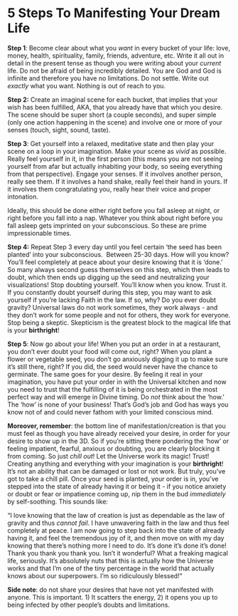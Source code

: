 # 5 Steps To Manifesting Your Dream Life

**Step 1**: Become clear about what you _want_ in every bucket of your life: love, money, health, spirituality, family, friends, adventure, etc. Write it all out in detail in the present tense as though you were writing about your _current_ life. Do not be afraid of being incredibly detailed. You are God and God is infinite and therefore you have no limitations. Do not settle. Write out _exactly_ what you want. Nothing is out of reach to you.

**Step 2:** Create an imaginal scene for each bucket, that implies that your wish has been fulfilled, AKA, that you already have that which you desire. The scene should be super short \(a couple seconds\), and super simple \(only one action happening in the scene\) and involve one or more of your senses \(touch, sight, sound, taste\).

**Step 3**: Get yourself into a relaxed, meditative state and then play your scene on a loop in your imagination. Make your scene as _vivid_ as possible. Really feel yourself in it, in the first person \(this means you are not seeing yourself from afar but actually inhabiting your body, so seeing everything from that perspective\). Engage your senses. If it involves another person, really see them. If it involves a hand shake, really feel their hand in yours. If it involves them congratulating you, really hear their voice and proper intonation.

Ideally, this should be done either right before you fall asleep at night, or right before you fall into a nap. Whatever you think about right before you fall asleep gets imprinted on your subconscious. So these are prime impressionable times.

**Step 4:** Repeat Step 3 every day until you feel certain ‘the seed has been planted’ into your subconscious.  Between 25\-30 days. How will you know? You’ll feel completely at peace about your desire knowing that it is ‘done.’ So many always second guess themselves on this step, which then leads to doubt, which then ends up digging up the seed and neutralizing your visualizations\! Stop doubting yourself. You’ll know when you know. Trust it. If you constantly doubt yourself during this step, you may want to ask yourself if you’re lacking Faith in the law. If so, why? Do you ever doubt gravity? Universal laws do not work sometimes, they work always \- and they don’t work for some people and not for others, they work for everyone. Stop being a skeptic. Skepticism is the greatest block to the magical life that is your **birthright**\!

**Step 5**: Now go about your life\! When you put an order in at a restaurant, you don’t ever doubt your food will come out, right? When you plant a flower or vegetable seed, you don’t go anxiously digging it up to make sure it’s still there, right? If you did, the seed would never have the chance to germinate. The same goes for your desire. By feeling it real in your imagination, you have put your order in with the Universal kitchen and now you need to trust that the fulfilling of it is being orchestrated in the most perfect way and will emerge in Divine timing. Do _not_ think about the ‘how.’ The ‘how’ is none of your business\! That’s God’s job and God has ways you know not of and could never fathom with your limited conscious mind.

**Moreover, remember**: the bottom line of manifestation/creation is that you must feel as though you have already received your desire, in order for your desire to show up in the 3D. So if you’re sitting there pondering the ‘how’ or feeling impatient, fearful, anxious or doubting, you are clearly blocking it from coming. So just _chill out_\! Let the Universe work its magic\! Trust\! Creating anything and everything with your imagination is your **birthright**\! It’s not an ability that can be damaged or lost or not work. But truly, you’ve got to take a chill pill. Once your seed is planted, your order is in, you’ve stepped into the state of already having it or being it \- if you notice anxiety or doubt or fear or impatience coming up, nip them in the bud _immediately_ by self\-soothing. This sounds like:

“I love knowing that the law of creation is just as dependable as the law of gravity and thus _cannot fail_. I have unwavering faith in the law and thus feel completely at peace. I am now going to step back into the state of already having it, and feel the tremendous joy of it, and then move on with my day knowing that there’s nothing more I need to do. It’s done it’s done it’s done\! Thank you thank you thank you. Isn’t it wonderful? What a freaking magical life, seriously. It’s absolutely nuts that this is actually how the Universe works and that I’m one of the tiny percentage in the world that actually knows about our superpowers. I’m so ridiculously blessed\!”

**Side note**: do not share your desires that have not yet manifested with anyone. This is important. 1\) It scatters the energy, 2\) it opens you up to being infected by other people’s doubts and limitations.
